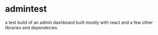 # admintest
 a test build of an admin dashboard built mostly with react and a few other libraries and dependecies.
